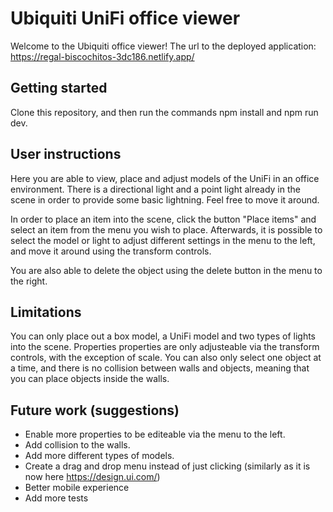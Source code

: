 # Ubiquiti UniFi office viewer

Welcome to the Ubiquiti office viewer!
The url to the deployed application: https://regal-biscochitos-3dc186.netlify.app/

## Getting started

Clone this repository, and then run the commands npm install and npm run dev.

## User instructions

Here you are able to view, place and adjust models of the UniFi in an office environment. There is a directional light and a point light already in the scene in order to provide some basic lightning. Feel free to move it around.

In order to place an item into the scene, click the button "Place items" and select an item from the menu you wish to place.
Afterwards, it is possible to select the model or light to adjust different settings in the menu to the left, and move it around using the transform controls.

You are also able to delete the object using the delete button in the menu to the right.

## Limitations

You can only place out a box model, a UniFi model and two types of lights into the scene.
Properties properties are only adjusteable via the transform controls, with the exception of scale.
You can also only select one object at a time, and there is no collision between walls and objects, meaning that you can place objects inside the walls.

## Future work (suggestions)

- Enable more properties to be editeable via the menu to the left.
- Add collision to the walls.
- Add more different types of models.
- Create a drag and drop menu instead of just clicking (similarly as it is now here https://design.ui.com/)
- Better mobile experience
- Add more tests
